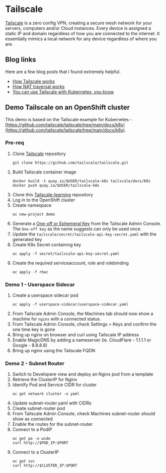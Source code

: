 # Tailscale

[Tailscale](https://tailscale.com/) is a zero config VPN, creating a secure mesh network for your servers, computers and/or Cloud instances.
  Every device is assigned a static IP and domain regardless of how you are connected to the internet.  It essentially mimics a local network
  for any device regardless of where you are.

## Blog links
Here are a few blog posts that I found extremely helpful.

- [How Tailscale works](https://tailscale.com/blog/how-tailscale-works/)
- [How NAT traversal works](https://tailscale.com/blog/how-nat-traversal-works/)
- [You can use Tailscale with Kubernetes, you know](https://tailscale.com/blog/kubecon-21/)


## Demo Tailscale on an OpenShift cluster
This demo is based on the Tailscale example for Kubernetes - [https://github.com/tailscale/tailscale/tree/main/docs/k8s](https://github.com/tailscale/tailscale/tree/main/docs/k8s).

### Pre-req

1. Clone [Tailscale](https://github.com/tailscale/tailscale) repository
      ```
      git clone https://github.com/tailscale/tailscale.git
      ```
1. Build Tailscale container image
      ```
      docker build -t quay.io/$USER/tailscale-k8s tailscale/docs/K8s
      docker push quay.io/$USER/tailscale-k8s
      ```
1. Clone this [Tailscale-learning](https://github.com/hollisc/tailscale-learning.git) repository
1. Log in to the OpenShift cluster
1. Create namespace
      ```
      oc new-project demo
      ```
1. Generate a [One-off or Ephemeral Key](https://tailscale.com/kb/1085/auth-keys/) from the Tailscale Admin Console.
   The `One-off key` as the name suggests can only be used once.
1. Update the `tailscale/secret/tailscale-api-key-secret.yaml` with the generated key
1. Create K8s Secret containing key
      ```
      oc apply -f secret/tailscale-api-key-secret.yaml
      ```
1. Create the required serviceaccount, role and rolebinding
      ```
      oc apply -f rbac
      ```

### Demo 1 - Userspace Sidecar

1. Create a userspace sidecar pod
      ```
      oc apply -f userspace-sidecar/userspace-sidecar.yaml
      ```
2. From Tailscale Admin Console, the Machines tab should now show a machine for `nginx` with a connected status.
3. From Tailscale Admin Console, check Settings > Keys and confirm the one time key is gone
4. Bring up nginx on browser and curl using Tailscale IP address
5. Enable MagicDNS by adding a nameserver (ie. CloudFlare - 1.1.1.1 or Google - 8.8.8.8)
6. Bring up nginx using the Tailscale FQDN

### Demo 2 - Subnet Router

1. Switch to Developere view and deploy an Nginx pod from a template
2. Retrieve the ClusterIP for Nginx
3. Identify Pod and Service CIDR for cluster
      ```
      oc get network cluster -o yaml
      ```
4. Update subnet-router.yaml with CIDRs
5. Create subnet-router pod
6. From Tailscale Admin Console, check Machines
      subnet-router should show as connected
7. Enable the routes for the subnet-router
8. Connect to a PodIP
      ```
      oc get po -o wide
      curl http://$POD_IP:$PORT
      ```
9. Connect to a ClusterIP
      ```
      oc get svc
      curl http://$CLUSTER_IP:$PORT
      ```